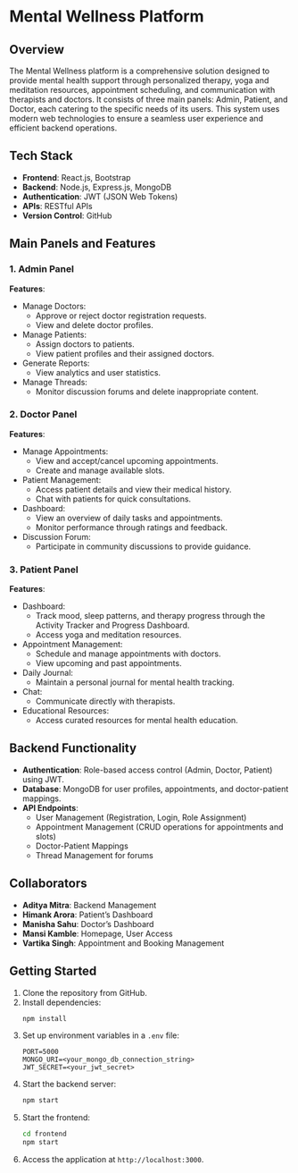 # Mental Wellness Platform

## Overview
The Mental Wellness platform is a comprehensive solution designed to provide mental health support through personalized therapy, yoga and meditation resources, appointment scheduling, and communication with therapists and doctors. It consists of three main panels: Admin, Patient, and Doctor, each catering to the specific needs of its users. This system uses modern web technologies to ensure a seamless user experience and efficient backend operations.

## Tech Stack
- **Frontend**: React.js, Bootstrap
- **Backend**: Node.js, Express.js, MongoDB
- **Authentication**: JWT (JSON Web Tokens)
- **APIs**: RESTful APIs
- **Version Control**: GitHub

## Main Panels and Features

### 1. Admin Panel
**Features**:
- Manage Doctors:
  - Approve or reject doctor registration requests.
  - View and delete doctor profiles.
- Manage Patients:
  - Assign doctors to patients.
  - View patient profiles and their assigned doctors.
- Generate Reports:
  - View analytics and user statistics.
- Manage Threads:
  - Monitor discussion forums and delete inappropriate content.

### 2. Doctor Panel
**Features**:
- Manage Appointments:
  - View and accept/cancel upcoming appointments.
  - Create and manage available slots.
- Patient Management:
  - Access patient details and view their medical history.
  - Chat with patients for quick consultations.
- Dashboard:
  - View an overview of daily tasks and appointments.
  - Monitor performance through ratings and feedback.
- Discussion Forum:
  - Participate in community discussions to provide guidance.

### 3. Patient Panel
**Features**:
- Dashboard:
  - Track mood, sleep patterns, and therapy progress through the Activity Tracker and Progress Dashboard.
  - Access yoga and meditation resources.
- Appointment Management:
  - Schedule and manage appointments with doctors.
  - View upcoming and past appointments.
- Daily Journal:
  - Maintain a personal journal for mental health tracking.
- Chat:
  - Communicate directly with therapists.
- Educational Resources:
  - Access curated resources for mental health education.

## Backend Functionality
- **Authentication**: Role-based access control (Admin, Doctor, Patient) using JWT.
- **Database**: MongoDB for user profiles, appointments, and doctor-patient mappings.
- **API Endpoints**:
  - User Management (Registration, Login, Role Assignment)
  - Appointment Management (CRUD operations for appointments and slots)
  - Doctor-Patient Mappings
  - Thread Management for forums

## Collaborators
- **Aditya Mitra**: Backend Management
- **Himank Arora**: Patient’s Dashboard
- **Manisha Sahu**: Doctor’s Dashboard
- **Mansi Kamble**: Homepage, User Access
- **Vartika Singh**: Appointment and Booking Management

## Getting Started
1. Clone the repository from GitHub.
2. Install dependencies:
   ```bash
   npm install
   ```
3. Set up environment variables in a `.env` file:
   ```env
   PORT=5000
   MONGO_URI=<your_mongo_db_connection_string>
   JWT_SECRET=<your_jwt_secret>
   ```
4. Start the backend server:
   ```bash
   npm start
   ```
5. Start the frontend:
   ```bash
   cd frontend
   npm start
   ```
6. Access the application at `http://localhost:3000`.


